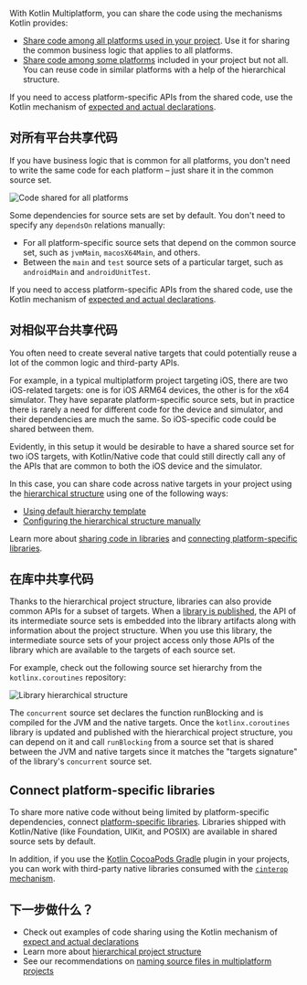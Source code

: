 [//]: # (title: 平台间共享代码)

With Kotlin Multiplatform, you can share the code using the mechanisms Kotlin provides: 
 
* [Share code among all platforms used in your project](#对所有平台共享代码). Use it for sharing the common 
business logic that applies to all platforms.     
* [Share code among some platforms](#对相似平台共享代码) included in your project but not all. You can
  reuse code in similar platforms with a help of the hierarchical structure.

If you need to access platform-specific APIs from the shared code, use the Kotlin mechanism of [expected and actual 
declarations](multiplatform-expect-actual.md).

## 对所有平台共享代码

If you have business logic that is common for all platforms, you don't need to write the same code for each platform – 
just share it in the common source set.

![Code shared for all platforms](flat-structure.png)

Some dependencies for source sets are set by default. You don't need to specify any `dependsOn` relations manually:
* For all platform-specific source sets that depend on the common source set, such as `jvmMain`, `macosX64Main`, and others. 
* Between the `main` and `test` source sets of a particular target, such as `androidMain` and `androidUnitTest`.

If you need to access platform-specific APIs from the shared code, use the Kotlin mechanism of [expected and actual 
declarations](multiplatform-expect-actual.md).

## 对相似平台共享代码

You often need to create several native targets that could potentially reuse a lot of the common logic and third-party APIs.

For example, in a typical multiplatform project targeting iOS, there are two iOS-related targets: one is for iOS ARM64 
devices, the other is for the x64 simulator. They have separate platform-specific source sets, but in practice there is 
rarely a need for different code for the device and simulator, and their dependencies are much the same. So iOS-specific 
code could be shared between them.

Evidently, in this setup it would be desirable to have a shared source set for two iOS targets, with Kotlin/Native code 
that could still directly call any of the APIs that are common to both the iOS device and the simulator.

In this case, you can share code across native targets in your project using the [hierarchical structure](multiplatform-hierarchy.md)
using one of the following ways:

* [Using default hierarchy template](multiplatform-hierarchy.md#default-hierarchy-template)
* [Configuring the hierarchical structure manually](multiplatform-hierarchy.md#manual-configuration)

Learn more about [sharing code in libraries](#在库中共享代码) and [connecting platform-specific libraries](#connect-platform-specific-libraries).

## 在库中共享代码

Thanks to the hierarchical project structure, libraries can also provide common APIs for a subset of targets. When a 
[library is published](multiplatform-publish-lib.md), the API of its intermediate source sets is embedded into the library artifacts 
along with information about the project structure. When you use this library, the intermediate source sets of your project access only those APIs of 
the library which are available to the targets of each source set.

For example, check out the following source set hierarchy from the `kotlinx.coroutines` repository:

![Library hierarchical structure](lib-hierarchical-structure.png)

The `concurrent` source set declares the function runBlocking and is compiled for the JVM and the native targets. 
Once the `kotlinx.coroutines` library is updated and published with the hierarchical project structure, you can depend on 
it and call `runBlocking` from a source set that is shared between the JVM and native targets since it matches the 
"targets signature" of the library's `concurrent` source set.

## Connect platform-specific libraries

To share more native code without being limited by platform-specific dependencies, connect [platform-specific libraries](native-platform-libs.md).
Libraries shipped with Kotlin/Native (like Foundation, UIKit, and POSIX) are available in shared source sets by default.

In addition, if you use the [Kotlin CocoaPods Gradle](native-cocoapods.md) plugin in your projects,
you can work with third-party native libraries consumed with the [`cinterop` mechanism](native-c-interop.md).

## 下一步做什么？

* Check out examples of code sharing using the Kotlin mechanism of [expect and actual declarations](multiplatform-expect-actual.md)
* Learn more about [hierarchical project structure](multiplatform-hierarchy.md)
* See our recommendations on [naming source files in multiplatform projects](coding-conventions.md#源文件名称)
